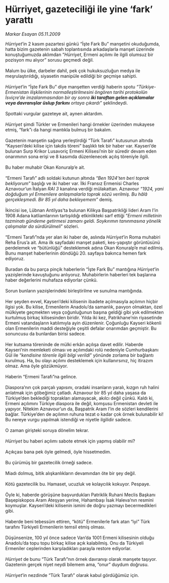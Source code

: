 # Hürriyet, gazeteciliği ile yine ‘fark’ yarattı

*Markar Esayan 05.11.2009*

<div class="taraf_structure_2col_1zq">
<div class="margen_n">



 <p><i>Hürriyet</i>’in 2 kasım pazartesi günkü “İşte Fark Bu” manşetini okuduğumda, hatta bizim gazetenin sabah toplantısında arkadaşlarla manşet üzerinde konuştuğumuzda aklımdan “<i>Hürriyet</i>, Ermeni açılımı ile ilgili olumsuz bir pozisyon mu alıyor” sorusu geçmedi değil. <br/><br/>Malum bu ülke, darbeler dahil, pek çok hukuksuzluğun medya ile meşrulaştırıldığı, siyasetin manipüle edildiği bir geçmişe sahipti. <i><br/><br/>Hürriyet</i>’in “İşte Fark Bu” diye manşetten verdiği haberin spotu <i>“Türkiye-Ermenistan ilişkilerinin normalleştirilmesini öngören tarihi protokolün İsviçre’de imzalanmasından bir ay sonra <b>iki taraftan gelen açıklamalar veya davranışlar üslup farkını</b> ortaya çıkardı”</i> şeklindeydi. <br/><br/>Spottaki vurgular gazeteye ait, aynen aktardım. <i><br/><br/>Hürriyet</i> şimdi Türkler ve Ermenileri hangi örnekler üzerinden mukayese etmiş, “fark”ı da hangi mantıkla bulmuş bir bakalım. <br/><br/>Gazetenin manşetin sağına yerleştirdiği “Türk Tarafı” kutusunun altında “Kayseri’deki kilise için takdis töreni” başlıklı tek bir haber var. Kayseri’de bulunan Surp Krikor Lusavoriç Ermeni Kilisesi’nin bir süredir devam eden onarımının sona erişi ve 8 kasımda düzenlenecek açılış töreniyle ilgili. <br/><br/>Bu haber muhabir Okan Konuralp’e ait. <br/><br/>“Ermeni Tarafı” adlı soldaki kutunun altında <i>“Ben 1924’ten beri toprak bekliyorum”</i> başlığı ve iki haber var. İlki Fransız Ermenisi Charles Aznavour’un İtalyan <i>RAI 3</i> kanalına verdiği mülakattan. Aznavour <i>“1924, yani doğduğum yıl Ermenilere anlaşmalarla toprak sözü verilmiş. Bu hâlâ gerçekleşmedi. Bir 85 yıl daha bekleyemem”</i> demiş. <br/><br/>İkincisi ise, Lübnan Antilyas’ta bulunan Kilikya Başpatrikliği lideri Aram I’in 1908 Adana katliamlarının tartışıldığı etkinlikteki sarf ettiği “<i>Ermeni milletinin tazminatı gündeme getirmesi zamanı geldi. Soykırımın tanınmasına yönelik çalışmalar da sürdürülmeli</i>” sözleri. <br/><br/>“Ermeni Tarafı”nda yer alan iki haber de, aslında <i>Hürriyet</i>’in Roma muhabiri Reha Erus’a ait. Ama ilk sayfadaki manşet paketi, kes-yapıştır görüntüsünü perdelemek ve “bütünlüğü” desteklemek adına Okan Konuralp’e mal edilmiş. Bunu manşet haberlerinin döndüğü 20. sayfaya bakınca hemen fark ediyoruz. <br/><br/>Buradan da bu parça pinçik haberlerin “İşte Fark Bu” mantığına <i>Hürriyet</i>’in yazıişlerinde kavuştuğunu anlıyoruz. Muhabirlerin haberleri tek başlarına haber değerlerini muhafaza ediyorlar çünkü. <br/><br/>Sorun bunların yazıişlerindeki birleştirilme ve sunulma mantığında. <br/><br/>Her şeyden evvel, Kayseri’deki kilisenin ibadete açılmasıyla açılımın hiçbir ilgisi yok. Bu kilise, Ermenilerin Anadolu’da samanlık, pavyon olmaktan, özel mülkiyete geçmekten veya çoğunluğunun başına geldiği gibi yok edilmekten kurtulmuş birkaç kilisesinden biridir. Yılda iki kez, Patrikhane’nin riyasetinde Ermeni vatandaşların katılımıyla ayin düzenlenir. Çoğunluğu Kayseri kökenli olan Ermenilerin maddi desteğiyle çeşitli defalar onarımdan geçmiştir. Bu sonuncusu da bunlardan birisi sadece. <br/><br/>Her kutsama töreninde de mülki erkân açılışa davet edilir. Haberde Kayseri’nin memleketi olması ve açılımdaki rolü nedeniyle Cumhurbaşkanı Gül ile “<i>kendisine törenle ilgili bilgi verildi</i>” yönünde zorlama bir bağlantı kurulmuş. Ha, bu olayı açılımı desteklemek için kullanırsınız, hiç itirazım olmaz. Ama öyle gözükmüyor. <br/><br/>Haberin “Ermeni Tarafı”na gelince. <br/><br/>Diaspora’nın çok parçalı yapısını, oradaki insanların yaralı, kızgın ruh halini anlatmak için göbeğimiz çatladı. Aznavour bir 85 yıl daha yaşasa da Türkiye’den beklediği toprakları alamayacak, akılcı değil çünkü. Kaldı ki, Ermeni açılımını Türkiye diaspora ile değil, komşusu Ermenistan devleti ile yapıyor. Nitekim Aznavour’un da, Başpatrik Aram I’in de sözleri kendilerini bağlar. Türkiye’den de açılımın ruhuna tezat o kadar çok örnek bulunabilir ki! Bu nereye vurgu yapılmak istendiği ve niyetle ilgilidir sadece. <br/><br/>O zaman girişteki soruya dönelim tekrar. <i><br/><br/>Hürriyet</i> bu haberi açılımı sabote etmek için yapmış olabilir mi? <br/><br/>Açıkçası bana pek öyle gelmedi, öyle hissetmedim. <br/><br/>Bu çürümüş bir gazetecilik örneği sadece. <br/><br/>Miadı dolmuş, bitik alışkanlıkların devamından öte bir şey değil. <br/><br/>Kötü gazetecilik bu. Hamaset, ucuzluk ve kolaycılık kokuyor. Pespaye. <br/><br/>Öyle ki, haberde görüşüne başvurdukları Patriklik Ruhani Meclis Başkanı Başepiskopos Aram Ateşyan yerine, Hahambaşı İsak Haleva’nın resmini koymuşlar. Kayseri’deki kilisenin ismini de doğru yazmayı becermedikleri gibi. <br/><br/>Haberde beni tebessüm ettiren, “kötü” Ermenilerle fark atan “iyi” Türk tarafını Türkiyeli Ermenilerin temsil etmiş olması. <br/><br/>Düşünsenize, 100 yıl önce sadece Van’da 1001 Ermeni kilisesinin olduğu Anadolu’da topu topu birkaç kilise açık kalabilmiş. Onu da Türkiyeli Ermeniler ceplerinden karşıladıkları parayla restore ediyorlar. <i><br/><br/>Hürriyet</i> de bunu “Türk Tarafı”nın örnek davranışı olarak manşete taşıyor. Gazetenin gerçek niyet neydi bilemem ama, “onur” duydum doğrusu.<i><br/><br/>Hürriyet</i>’in nezdinde “Türk Tarafı” olarak kabul gördüğümüz için.</p>
<br/>
<br/>
<br/>



<br/>


<div id="taraf_not">
</div>

</div>


</div>

